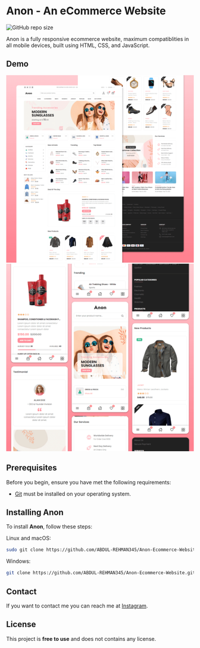 # Anon - An eCommerce Website

![GitHub repo size](https://img.shields.io/github/repo-size/codewithsadee/anon-ecommerce-website)


Anon is a fully responsive ecommerce website, maximum compatiblities in all mobile devices, built using HTML, CSS, and JavaScript.

## Demo

![Anon Desktop Demo](./website-demo-image/desktop.png "Desktop Demo")
![Anon Mobile Demo](./website-demo-image/mobile.png "Mobile Demo")

## Prerequisites

Before you begin, ensure you have met the following requirements:

* [Git](https://git-scm.com/downloads "Download Git") must be installed on your operating system.

## Installing Anon

To install **Anon**, follow these steps:

Linux and macOS:

```bash
sudo git clone https://github.com/ABDUL-REHMAN345/Anon-Ecommerce-Website.git
```

Windows:

```bash
git clone https://github.com/ABDUL-REHMAN345/Anon-Ecommerce-Website.git
```

## Contact

If you want to contact me you can reach me at [Instagram](https://www.instagram.com/coder_life98/).

## License

This project is **free to use** and does not contains any license.
